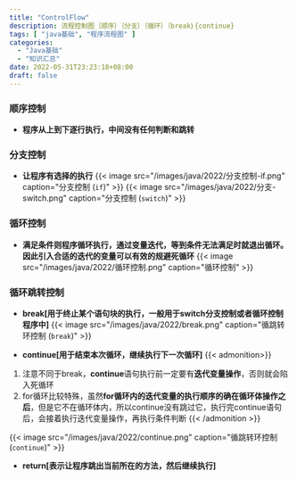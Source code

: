 ```yaml
---
title: "ControlFlow"
description: 流程控制图｛顺序｝｛分支｝｛循环｝｛break｝{continue}
tags: [ "java基础", "程序流程图" ]
categories:
  - "Java基础"
  - "知识汇总"
date: 2022-05-31T23:23:18+08:00
draft: false
---
```


<!--more-->
### 顺序控制
- **程序从上到下逐行执行，中间没有任何判断和跳转**

### 分支控制

- **让程序有选择的执行**
{{< image src="/images/java/2022/分支控制-if.png" caption="分支控制 (`if`)"  >}}
{{< image src="/images/java/2022/分支-switch.png" caption="分支控制 (`switch`)"  >}}

### 循环控制

- **满足条件则程序循环执行，通过变量迭代，等到条件无法满足时就退出循环。因此引入合适的迭代的变量可以有效的规避死循环**
{{< image src="/images/java/2022/循环控制.png" caption="循环控制"  >}}

### 循环跳转控制

- **break[用于终止某个语句块的执行，一般用于switch分支控制或者循环控制程序中]**
{{< image src="/images/java/2022/break.png" caption="循跳转环控制 (`break`)"  >}}

- **continue[用于结束本次循环，继续执行下一次循环]**
{{< admonition>}}
1. 注意不同于break，**continue**语句执行前一定要有**迭代变量操作**，否则就会陷入死循环
2. for循环比较特殊，虽然**for循环内的迭代变量的执行顺序的确在循环体操作之后**，但是它不在循环体内，所以continue没有跳过它，执行完continue语句后，会接着执行迭代变量操作，再执行条件判断
{{< /admonition >}}

{{< image src="/images/java/2022/continue.png" caption="循跳转环控制 (`continue`)"  >}}

- **return[表示让程序跳出当前所在的方法，然后继续执行]**
